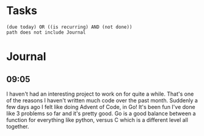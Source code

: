 # Tasks
```tasks
(due today) OR ((is recurring) AND (not done))
path does not include Journal
```
# Journal
## 09:05
I haven't had an interesting project to work on for quite a while. That's one of the reasons I haven't written much code over the past month. Suddenly a few days ago I felt like doing Advent of Code, in Go! It's been fun I've done like 3 problems so far and it's pretty good. Go is a good balance between a function for everything like python, versus C which is a different level all together.